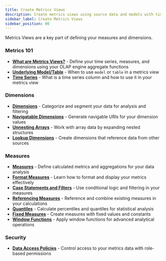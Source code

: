 ```yaml
---
title: Create Metrics Views
description: Create metrics views using source data and models with time, dimensions, and measures
sidebar_label: Create Metrics Views
sidebar_position: 00
---
```


Metrics Views are a key part of defining your measures and dimensions. 

### Metrics 101
- [**What are Metrics Views?**](/build/metrics-view/what-are-metrics-views) - Define your time series, measures, and dimensions using your OLAP engine aggregate functions
- [**Underlying Model/Table**](/build/metrics-view/underlying-model) - When to use `model` or `table` in a metrics view
- [**Time Series**](/build/metrics-view/time-series) - What is a time series column and how to use it in your metrics view

### Dimensions
- [**Dimensions**](/build/metrics-view/dimensions) - Categorize and segment your data for analysis and filtering
- [**Navigatable Dimensions**](/build/metrics-view/dimensions/dimension-uri) - Generate navigable URIs for your dimension values
- [**Unnesting Arrays**](/build/metrics-view/dimensions/unnesting) - Work with array data by expanding nested structures
- [**Lookup Dimensions**](/build/metrics-view/dimensions/lookup) - Create dimensions that reference data from other sources

### Measures
- [**Measures**](/build/metrics-view/measures) - Define calculated metrics and aggregations for your data analysis
- [**Format Measures**](/build/metrics-view/measures/measures-formatting) - Learn how to format and display your metrics effectively
- [**Case Statements and Filters**](/build/metrics-view/measures/case-statements) - Use conditional logic and filtering in your measures
- [**Referencing Measures**](/build/metrics-view/measures/referencing) - Reference and combine existing measures in your calculations
- [**Quantiles**](/build/metrics-view/measures/quantiles) - Calculate percentiles and quantiles for statistical analysis
- [**Fixed Measures**](/build/metrics-view/measures/fixed-measures) - Create measures with fixed values and constants
- [**Window Functions**](/build/metrics-view/measures/windows) - Apply window functions for advanced analytical operations

### Security 
- [**Data Access Policies**](/build/metrics-view/security) - Control access to your metrics data with role-based permissions
